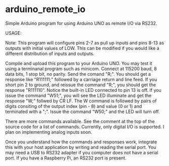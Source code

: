 # arduino_remote_io
Simple Arduino program for using Arduino UNO as remote I/O via RS232.

USAGE:

Note: This program will configure pins 2-7 as pull up inputs and pins 8-13 as outputs with initial values of LOW.  This can be modified if you would like a different distribution of inputs and outputs.

Compile and upload this program to your Arduino UNO.  You may test it using a terminanal program such as minicom.  Connect at 115200 baud, 8 data bits, 1 stop bit, no parity. Send the comand "R;".  You should get a response like "R111111;" followed by a carriage return and line feed.  If you short pin 2 to ground, and reissue the command "R;", you should get the response "R111110".  Notice the built-in LED connected to pin 13 is off.  If you issue the command "W51;", you will see the LED illuminate and get the response "W;" follwed by CR LF.  The W command is followed by pairs of digits consiting of the output index (pin - 8) and value (0 or 1) and terminated with a ";".  Issue the command "W50;" and the LED will turn off.

There are more commands available.  See the comment at the top of the source code for a list of commands.  Currently, only digital I/O is supported.  I plan on implementing analog inputs soon.

Once you understand how the commands and responses work, integrate this with your host application by writing and reading the serial port.  You may need a USB to RS232 adapter if you computer does not have a serial port.  If you have a Raspberry Pi, an RS232 port is present.
